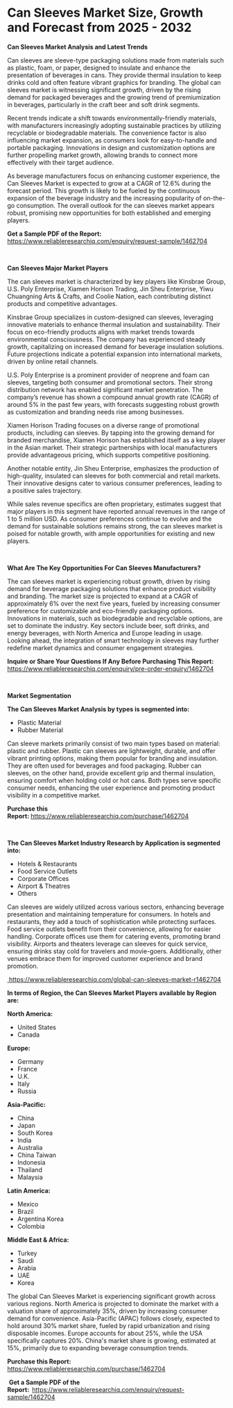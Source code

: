 <p><h1>Can Sleeves Market Size, Growth and Forecast from 2025 - 2032</h1></p><p><strong>Can Sleeves Market Analysis and Latest Trends</strong></p>
<p><p>Can sleeves are sleeve-type packaging solutions made from materials such as plastic, foam, or paper, designed to insulate and enhance the presentation of beverages in cans. They provide thermal insulation to keep drinks cold and often feature vibrant graphics for branding. The global can sleeves market is witnessing significant growth, driven by the rising demand for packaged beverages and the growing trend of premiumization in beverages, particularly in the craft beer and soft drink segments.</p><p>Recent trends indicate a shift towards environmentally-friendly materials, with manufacturers increasingly adopting sustainable practices by utilizing recyclable or biodegradable materials. The convenience factor is also influencing market expansion, as consumers look for easy-to-handle and portable packaging. Innovations in design and customization options are further propelling market growth, allowing brands to connect more effectively with their target audience.</p><p>As beverage manufacturers focus on enhancing customer experience, the Can Sleeves Market is expected to grow at a CAGR of 12.6% during the forecast period. This growth is likely to be fueled by the continuous expansion of the beverage industry and the increasing popularity of on-the-go consumption. The overall outlook for the can sleeves market appears robust, promising new opportunities for both established and emerging players.</p></p>
<p><strong>Get a Sample PDF of the Report:&nbsp;</strong> <a href="https://www.reliableresearchiq.com/enquiry/request-sample/1462704?utm_campaign=1842&utm_medium=2&utm_source=Github&utm_content=ia&utm_term=19042025&utm_id=can-sleeves">https://www.reliableresearchiq.com/enquiry/request-sample/1462704</a></p>
<p>&nbsp;</p>
<p><strong>Can Sleeves Major Market Players</strong></p>
<p><p>The can sleeves market is characterized by key players like Kinsbrae Group, U.S. Poly Enterprise, Xiamen Horison Trading, Jin Sheu Enterprise, Yiwu Chuangning Arts & Crafts, and Coolie Nation, each contributing distinct products and competitive advantages.</p><p>Kinsbrae Group specializes in custom-designed can sleeves, leveraging innovative materials to enhance thermal insulation and sustainability. Their focus on eco-friendly products aligns with market trends towards environmental consciousness. The company has experienced steady growth, capitalizing on increased demand for beverage insulation solutions. Future projections indicate a potential expansion into international markets, driven by online retail channels.</p><p>U.S. Poly Enterprise is a prominent provider of neoprene and foam can sleeves, targeting both consumer and promotional sectors. Their strong distribution network has enabled significant market penetration. The company’s revenue has shown a compound annual growth rate (CAGR) of around 5% in the past few years, with forecasts suggesting robust growth as customization and branding needs rise among businesses.</p><p>Xiamen Horison Trading focuses on a diverse range of promotional products, including can sleeves. By tapping into the growing demand for branded merchandise, Xiamen Horison has established itself as a key player in the Asian market. Their strategic partnerships with local manufacturers provide advantageous pricing, which supports competitive positioning.</p><p>Another notable entity, Jin Sheu Enterprise, emphasizes the production of high-quality, insulated can sleeves for both commercial and retail markets. Their innovative designs cater to various consumer preferences, leading to a positive sales trajectory.</p><p>While sales revenue specifics are often proprietary, estimates suggest that major players in this segment have reported annual revenues in the range of 1 to 5 million USD. As consumer preferences continue to evolve and the demand for sustainable solutions remains strong, the can sleeves market is poised for notable growth, with ample opportunities for existing and new players.</p></p>
<p>&nbsp;</p>
<p><strong>What Are The Key Opportunities For Can Sleeves Manufacturers?</strong></p>
<p><p>The can sleeves market is experiencing robust growth, driven by rising demand for beverage packaging solutions that enhance product visibility and branding. The market size is projected to expand at a CAGR of approximately 6% over the next five years, fueled by increasing consumer preference for customizable and eco-friendly packaging options. Innovations in materials, such as biodegradable and recyclable options, are set to dominate the industry. Key sectors include beer, soft drinks, and energy beverages, with North America and Europe leading in usage. Looking ahead, the integration of smart technology in sleeves may further redefine market dynamics and consumer engagement strategies.</p></p>
<p><strong>Inquire or Share Your Questions If Any Before Purchasing This Report:</strong> <a href="https://www.reliableresearchiq.com/enquiry/pre-order-enquiry/1462704?utm_campaign=1842&utm_medium=2&utm_source=Github&utm_content=ia&utm_term=19042025&utm_id=can-sleeves">https://www.reliableresearchiq.com/enquiry/pre-order-enquiry/1462704</a></p>
<p>&nbsp;</p>
<p><strong>Market Segmentation</strong></p>
<p><strong>The Can Sleeves Market Analysis by types is segmented into:</strong></p>
<p><ul><li>Plastic Material</li><li>Rubber Material</li></ul></p>
<p><p>Can sleeve markets primarily consist of two main types based on material: plastic and rubber. Plastic can sleeves are lightweight, durable, and offer vibrant printing options, making them popular for branding and insulation. They are often used for beverages and food packaging. Rubber can sleeves, on the other hand, provide excellent grip and thermal insulation, ensuring comfort when holding cold or hot cans. Both types serve specific consumer needs, enhancing the user experience and promoting product visibility in a competitive market.</p></p>
<p><strong>Purchase this Report:&nbsp;</strong><a href="https://www.reliableresearchiq.com/purchase/1462704?utm_campaign=1842&utm_medium=2&utm_source=Github&utm_content=ia&utm_term=19042025&utm_id=can-sleeves">https://www.reliableresearchiq.com/purchase/1462704</a></p>
<p>&nbsp;</p>
<p><strong>The Can Sleeves Market Industry Research by Application is segmented into:</strong></p>
<p><ul><li>Hotels & Restaurants</li><li>Food Service Outlets</li><li>Corporate Offices</li><li>Airport & Theatres</li><li>Others</li></ul></p>
<p><p>Can sleeves are widely utilized across various sectors, enhancing beverage presentation and maintaining temperature for consumers. In hotels and restaurants, they add a touch of sophistication while protecting surfaces. Food service outlets benefit from their convenience, allowing for easier handling. Corporate offices use them for catering events, promoting brand visibility. Airports and theaters leverage can sleeves for quick service, ensuring drinks stay cold for travelers and movie-goers. Additionally, other venues embrace them for improved customer experience and brand promotion.</p></p>
<p><a href="https://www.reliableresearchiq.com/global-can-sleeves-market-r1462704?utm_campaign=1842&utm_medium=2&utm_source=Github&utm_content=ia&utm_term=19042025&utm_id=can-sleeves">&nbsp;https://www.reliableresearchiq.com/global-can-sleeves-market-r1462704</a></p>
<p><strong>In terms of Region, the Can Sleeves Market Players available by Region are:</strong></p>
<p>
    <p> <strong> North America: </strong>
        <ul>
            <li>United States</li>
            <li>Canada</li>
        </ul>
        </p> 
    <p> <strong> Europe: </strong>
        <ul>
            <li>Germany</li>
            <li>France</li>
            <li>U.K.</li>
            <li>Italy</li>
            <li>Russia</li>
        </ul>
        </p> 
    <p> <strong> Asia-Pacific: </strong>
        <ul>
            <li>China</li>
            <li>Japan</li>
            <li>South Korea</li>
            <li>India</li>
            <li>Australia</li>
            <li>China Taiwan</li>
            <li>Indonesia</li>
            <li>Thailand</li>
            <li>Malaysia</li>
        </ul>
        </p> 
    <p> <strong> Latin America: </strong>
        <ul>
            <li>Mexico</li>
            <li>Brazil</li>
            <li>Argentina Korea</li>
            <li>Colombia</li>
        </ul>
        </p> 
    <p> <strong> Middle East & Africa: </strong>
        <ul>
            <li>Turkey</li>
            <li>Saudi</li>
            <li>Arabia</li>
            <li>UAE</li>
            <li>Korea</li>
        </ul>
    </p>
    </p>
<p><p>The global Can Sleeves Market is experiencing significant growth across various regions. North America is projected to dominate the market with a valuation share of approximately 35%, driven by increasing consumer demand for convenience. Asia-Pacific (APAC) follows closely, expected to hold around 30% market share, fueled by rapid urbanization and rising disposable incomes. Europe accounts for about 25%, while the USA specifically captures 20%. China's market share is growing, estimated at 15%, primarily due to expanding beverage consumption trends.</p></p>
<p><strong>Purchase this Report: </strong><a href="https://www.reliableresearchiq.com/purchase/1462704?utm_campaign=1842&utm_medium=2&utm_source=Github&utm_content=ia&utm_term=19042025&utm_id=can-sleeves">https://www.reliableresearchiq.com/purchase/1462704</a></p>
<p>&nbsp;<strong>Get a Sample PDF of the Report:&nbsp;&nbsp;</strong><a href="https://www.reliableresearchiq.com/enquiry/request-sample/1462704?utm_campaign=1842&utm_medium=2&utm_source=Github&utm_content=ia&utm_term=19042025&utm_id=can-sleeves">https://www.reliableresearchiq.com/enquiry/request-sample/1462704</a></p>
<p><strong></strong></p>
<p><p></p><p></p><p></p></p>